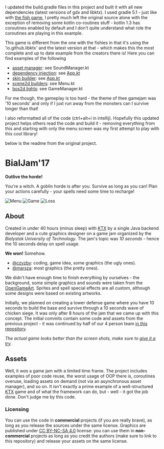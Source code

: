 I updated the build.gradle files in this project and built it with all new dependencies (latest versions of gdx and libktx). I used gradle 
5.1 - just like with [the fish game](https://github.com/jojomickymack/egu2016), I pretty much left the original source alone with the 
exception of removing some kotlin co-routines stuff - kotlin 1.3 has coroutines enabled by default and I don't quite understand what role the 
coroutines are playing in this example.

This game is different from the one with the fishies in that it's using the 'io.github.libktx' and the latest version at that - which makes 
this the most complete and up to date example from the creators there is! Here you can find examples of the following

- [asset manager](https://github.com/libktx/ktx/tree/master/assets): see SoundManager.kt
- [dependency injection](https://github.com/libktx/ktx/tree/master/inject): see [App.kt](core/src/com/ownedoutcomes/App.kt)
- [skin builder](https://github.com/libktx/ktx/tree/master/style): see [App.kt](core/src/com/ownedoutcomes/App.kt)
- [scene2d builders](https://github.com/libktx/ktx/tree/master/scene2d): see Menu.kt
- [box2d lights](https://github.com/libgdx/box2dlights): see GameManager.kt

For me though, the gameplay is too hard - the theme of thee gamejam was '10 seconds' and only if I just run away from the monsters can I 
survive longer than that! 

I also reformatted all of the code (ctrl+alt+i in intellij). Hopefully this updated project helps others read the code and build it - removing 
everything from this and starting with only the menu screen was my first attempt to play with this cool library!

below is the readme from the original project.

# BialJam'17

**Outlive the horde!**

You're a witch. A goblin horde is after you. Survive as long as you can! Plan your actions carefully - your spells need
some time to recharge!

![Menu](.github/0.png)
![Game](.github/1.png)
![Loss](.github/2.png)

## About

Created in under 40 hours (minus sleep) with [KTX](https://github.com/libktx/ktx) by a single Java backend developer and
a cute graphics designer on a game jam organized by the *Bialystok University of Technology*. The jam's topic was
*10 seconds* - hence the 10 seconds delay on spell usage.

**We won!** Somehow.

- [@czyzby](https://github.com/czyzby): coding, game idea, some graphics (the ugly ones).
- [@marsza](https://github.com/marszaa): most graphics (the pretty ones).

We didn't have enough time to finish everything by ourselves - the background, some simple graphics and sounds were
taken from the [OpenGameArt](https://opengameart.org/). Sprites and spell special effects are all custom, although some
designs were based on existing artworks.

Initially, we planned on creating a tower defense game where you have 10 seconds to build the base and survive through
a 10 seconds wave of chicken siege. It was only after 8 hours of the jam that we came up with this concept. The initial
commits contain some code and assets from the previous project - it was continued by half of our 4 person team
[in this repository](https://github.com/czyzby/bialjam-17/).

_The actual game looks better than the screen shots, make sure to [give it a try](https://github.com/czyzby/bialjam17/releases)._

## Assets

Well, it _was_ a game jam with a limited time frame. The project includes examples of poor code reuse, the worst usage
of OOP there is, coroutines overuse, loading assets on demand (not via an asynchronous asset manager), and so on. It
isn't exactly a prime example of a well-structured [KTX](https://github.com/libktx/ktx) game and of what the framework
can do, but - well - it got the job done. Don't judge me by this code.

### Licensing

You can use the code in **commercial** projects (if you are really brave), as long as you release the sources under the
same license. Graphics are published under [CC BY-NC-SA 4.0](https://creativecommons.org/licenses/by-nc-sa/4.0/)
license: you can use them in **non-commercial** projects as long as you credit the authors (make sure to link to this
repository) and release your assets on the same license.

